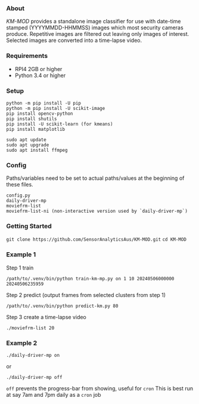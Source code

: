 
### About ###
*KM-MOD* provides a standalone image classifier for use with date-time stamped (YYYYMMDD-HHMMSS) images which most security cameras produce. Repetitive images are filtered out leaving only images of interest. Selected images are converted into a time-lapse video. 

### Requirements
* RPI4 2GB or higher
* Python 3.4 or higher

### Setup
```
python -m pip install -U pip
python -m pip install -U scikit-image 
pip install opencv-python
pip install shutils
pip install -U scikit-learn (for kmeans)
pip install matplotlib

sudo apt update
sudo apt upgrade
sudo apt install ffmpeg
```

### Config
Paths/variables need to be set to actual paths/values at the beginning of these files.
```
config.py
daily-driver-mp
moviefrm-list
moviefrm-list-ni (non-interactive version used by `daily-driver-mp`)
```

### Getting Started
`git clone https://github.com/SensorAnalyticsAus/KM-MOD.git`
`cd KM-MOD`

### Example 1
Step 1 train

`/path/to/.venv/bin/python train-km-mp.py on 1 10 20240506000000 20240506235959`

Step 2 predict (output frames from selected clusters from step 1)

`/path/to/.venv/bin/python predict-km.py 80`

Step 3 create a time-lapse video

`./moviefrm-list 20`

### Example 2
`./daily-driver-mp on` 

or

`./daily-driver-mp off` 

`off` prevents the progress-bar from showing, useful for `cron`
This is best run at say 7am and 7pm daily as a `cron` job